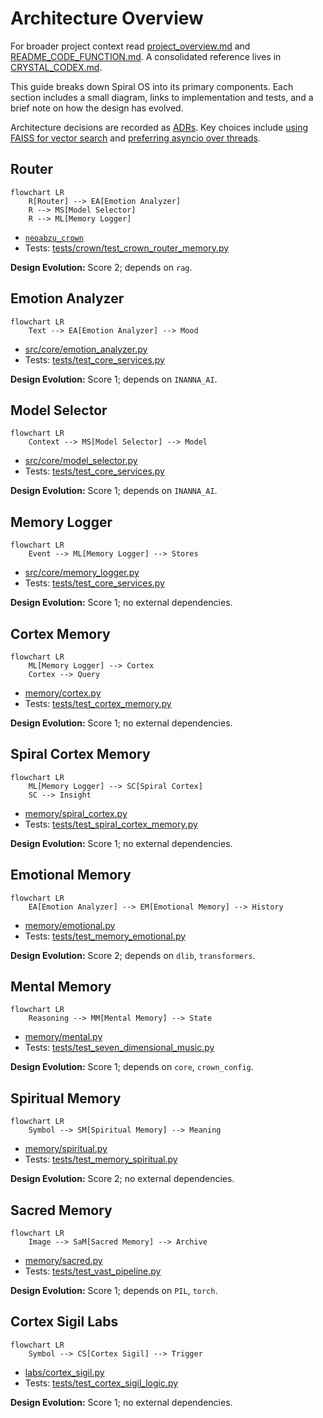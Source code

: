 # Architecture Overview

For broader project context read [project_overview.md](project_overview.md)
and [README_CODE_FUNCTION.md](../README_CODE_FUNCTION.md). A consolidated
reference lives in [CRYSTAL_CODEX.md](../CRYSTAL_CODEX.md).

This guide breaks down Spiral OS into its primary components. Each section
includes a small diagram, links to implementation and tests, and a brief note
on how the design has evolved.

Architecture decisions are recorded as [ADRs](adr/). Key choices include
[using FAISS for vector search](adr/0001-use-faiss-for-vector-search.md) and
[preferring asyncio over threads](adr/0002-prefer-asyncio-over-threads.md).

## Router

```mermaid
flowchart LR
    R[Router] --> EA[Emotion Analyzer]
    R --> MS[Model Selector]
    R --> ML[Memory Logger]
```

- [`neoabzu_crown`](../NEOABZU/crown/src/lib.rs)
- Tests: [tests/crown/test_crown_router_memory.py](../tests/crown/test_crown_router_memory.py)

**Design Evolution:** Score 2; depends on `rag`.

## Emotion Analyzer

```mermaid
flowchart LR
    Text --> EA[Emotion Analyzer] --> Mood
```

- [src/core/emotion_analyzer.py](../src/core/emotion_analyzer.py)
- Tests: [tests/test_core_services.py](../tests/test_core_services.py)

**Design Evolution:** Score 1; depends on `INANNA_AI`.

## Model Selector

```mermaid
flowchart LR
    Context --> MS[Model Selector] --> Model
```

- [src/core/model_selector.py](../src/core/model_selector.py)
- Tests: [tests/test_core_services.py](../tests/test_core_services.py)

**Design Evolution:** Score 1; depends on `INANNA_AI`.

## Memory Logger

```mermaid
flowchart LR
    Event --> ML[Memory Logger] --> Stores
```

- [src/core/memory_logger.py](../src/core/memory_logger.py)
- Tests: [tests/test_core_services.py](../tests/test_core_services.py)

**Design Evolution:** Score 1; no external dependencies.

## Cortex Memory

```mermaid
flowchart LR
    ML[Memory Logger] --> Cortex
    Cortex --> Query
```

- [memory/cortex.py](../memory/cortex.py)
- Tests: [tests/test_cortex_memory.py](../tests/test_cortex_memory.py)

**Design Evolution:** Score 1; no external dependencies.

## Spiral Cortex Memory

```mermaid
flowchart LR
    ML[Memory Logger] --> SC[Spiral Cortex]
    SC --> Insight
```

- [memory/spiral_cortex.py](../memory/spiral_cortex.py)
- Tests: [tests/test_spiral_cortex_memory.py](../tests/test_spiral_cortex_memory.py)

**Design Evolution:** Score 1; no external dependencies.

## Emotional Memory

```mermaid
flowchart LR
    EA[Emotion Analyzer] --> EM[Emotional Memory] --> History
```

- [memory/emotional.py](../memory/emotional.py)
- Tests: [tests/test_memory_emotional.py](../tests/test_memory_emotional.py)

**Design Evolution:** Score 2; depends on `dlib`, `transformers`.

## Mental Memory

```mermaid
flowchart LR
    Reasoning --> MM[Mental Memory] --> State
```

- [memory/mental.py](../memory/mental.py)
- Tests: [tests/test_seven_dimensional_music.py](../tests/test_seven_dimensional_music.py)

**Design Evolution:** Score 1; depends on `core`, `crown_config`.

## Spiritual Memory

```mermaid
flowchart LR
    Symbol --> SM[Spiritual Memory] --> Meaning
```

- [memory/spiritual.py](../memory/spiritual.py)
- Tests: [tests/test_memory_spiritual.py](../tests/test_memory_spiritual.py)

**Design Evolution:** Score 2; no external dependencies.

## Sacred Memory

```mermaid
flowchart LR
    Image --> SaM[Sacred Memory] --> Archive
```

- [memory/sacred.py](../memory/sacred.py)
- Tests: [tests/test_vast_pipeline.py](../tests/test_vast_pipeline.py)

**Design Evolution:** Score 1; depends on `PIL`, `torch`.

## Cortex Sigil Labs

```mermaid
flowchart LR
    Symbol --> CS[Cortex Sigil] --> Trigger
```

- [labs/cortex_sigil.py](../labs/cortex_sigil.py)
- Tests: [tests/test_cortex_sigil_logic.py](../tests/test_cortex_sigil_logic.py)

**Design Evolution:** Score 1; no external dependencies.
